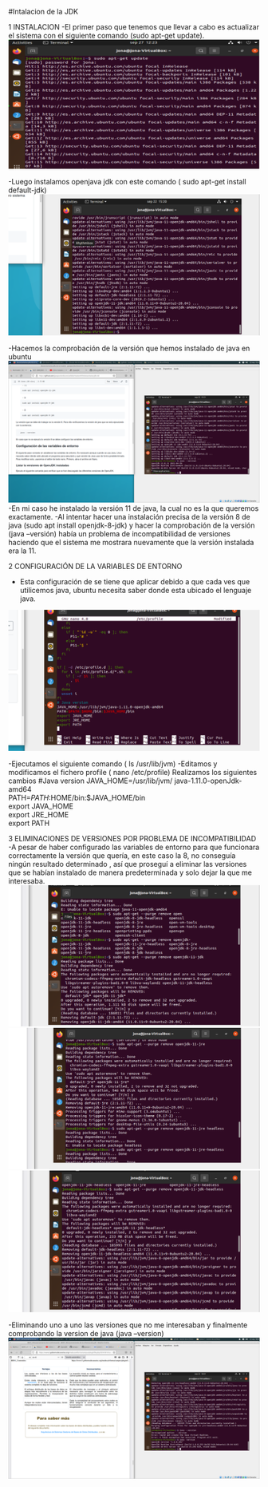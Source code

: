#Intalacion de la JDK

1 INSTALACION
-El primer paso que tenemos que llevar a cabo es actualizar el sistema
con el siguiente comando (sudo apt-get update).
<img src="actualizacion.png">

-Luego instalamos openjava jdk con este comando ( sudo apt-get install default-jdk)
<img src="instalacion java.png">


-Hacemos la comprobación de la versión que hemos instalado de java en ubuntu
<img src="comprobacion java -version.png">
-En mi caso he instalado la versión  11 de java, la cual no es la que queremos exactamente.
-Al intentar hacer una instalación precisa de la versión 8 de java (sudo apt install openjdk-8-jdk) y hacer la comprobación de la versión (java –versión) había un problema de incompatibilidad de versiones haciendo que el sistema me mostrara nuevamente que la versión instalada era la 11.


2 CONFIGURACIÓN DE LA VARIABLES DE ENTORNO
- Esta configuración de se tiene que aplicar debido a que cada ves que utilicemos java, ubuntu necesita saber donde esta ubicado el lenguaje java.
<img src= "ultimo paso.png">



-Ejecutamos el siguiente comando ( ls /usr/lib/jvm)
-Editamos y modificamos el fichero profile ( nano /etc/profile)
Realizamos los siguientes cambios
 #Java version
JAVA_HOME=/usr/lib/jvm/ java-1.11.0-openJdk-amd64 <br>
PATH=$PATH:$HOME/bin:$JAVA_HOME/bin <br>
export JAVA_HOME <br>
export JRE_HOME   <br>
export PATH  <br>


3 ELIMINACIONES DE VERSIONES POR PROBLEMA DE INCOMPATIBILIDAD
-A pesar de haber configurado las variables de entorno para que funcionara correctamente la versión que quería, en este caso la 8, no conseguía ningún resultado determinado , así que proseguí a eliminar las versiones que se habían instalado de manera predeterminada y solo dejar la que me interesaba.
<img src="eliminaciones versiones 11 por incompatibilidad.png">
<img src="eliminaciones versiones 11 por incompatibilidad.png.png">
<img src="eleminaciones versiones 11.png">








-Eliminando uno a uno las versiones que no me interesaban y finalmente comprobando la version de java (java –version)
<img src="comprobacion version 8.png">

